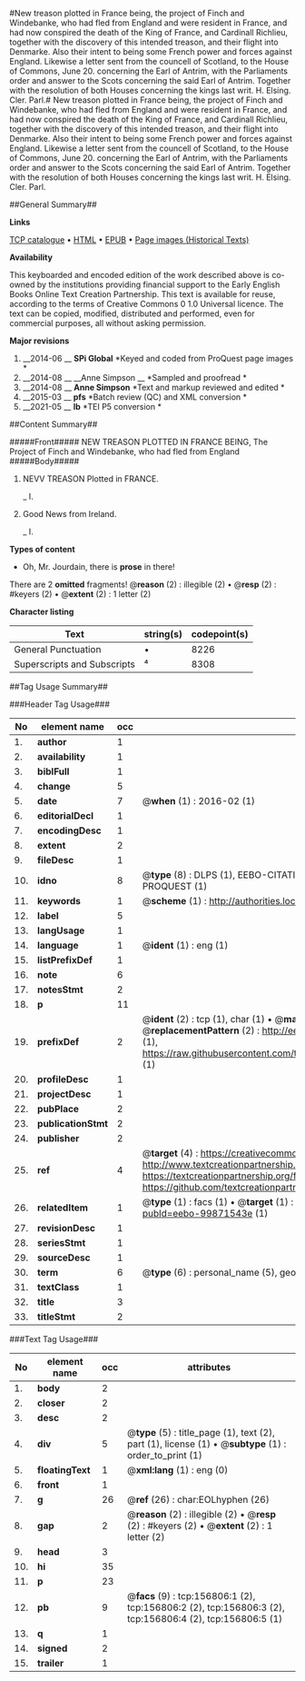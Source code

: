 #New treason plotted in France being, the project of Finch and Windebanke, who had fled from England and were resident in France, and had now conspired the death of the King of France, and Cardinall Richlieu, together with the discovery of this intended treason, and their flight into Denmarke. Also their intent to being some French power and forces against England. Likewise a letter sent from the councell of Scotland, to the House of Commons, June 20. concerning the Earl of Antrim, with the Parliaments order and answer to the Scots concerning the said Earl of Antrim. Together with the resolution of both Houses concerning the kings last writ. H. Elsing. Cler. Parl.#
New treason plotted in France being, the project of Finch and Windebanke, who had fled from England and were resident in France, and had now conspired the death of the King of France, and Cardinall Richlieu, together with the discovery of this intended treason, and their flight into Denmarke. Also their intent to being some French power and forces against England. Likewise a letter sent from the councell of Scotland, to the House of Commons, June 20. concerning the Earl of Antrim, with the Parliaments order and answer to the Scots concerning the said Earl of Antrim. Together with the resolution of both Houses concerning the kings last writ. H. Elsing. Cler. Parl.

##General Summary##

**Links**

[TCP catalogue](http://www.ota.ox.ac.uk/tcp/)  • 
[HTML](http://tei.it.ox.ac.uk/tcp/Texts-HTML/free/A90/A90029.html)  • 
[EPUB](http://tei.it.ox.ac.uk/tcp/Texts-EPUB/free/A90/A90029.epub) • 
[Page images (Historical Texts)](https://historicaltexts.jisc.ac.uk/eebo-99871543e)

**Availability**

This keyboarded and encoded edition of the work described above is co-owned by the
    institutions providing financial support to the Early English Books Online Text Creation
    Partnership. This text is available for reuse, according to the terms of  Creative Commons 0 1.0 Universal
    licence. The text can be copied, modified, distributed and performed, even for commercial
    purposes, all without asking permission.

**Major revisions**

1. __2014-06 __ __SPi Global__ *Keyed and coded from ProQuest page images *
1. __2014-08 __ __Anne Simpson __ *Sampled and proofread *
1. __2014-08 __ __Anne Simpson__ *Text and markup reviewed and edited *
1. __2015-03 __ __pfs__ *Batch review (QC) and XML conversion *
1. __2021-05 __ __lb__ *TEI P5 conversion *

##Content Summary##

#####Front#####
NEW TREASON PLOTTED IN FRANCE BEING, The Project of Finch and Windebanke, who had fled from England 
#####Body#####

1. NEVV TREASON Plotted in FRANCE.

    _ I.

1. Good News from Ireland.

    _ I.

**Types of content**

  * Oh, Mr. Jourdain, there is **prose** in there!

There are 2 **omitted** fragments! 
 @__reason__ (2) : illegible (2)  •  @__resp__ (2) : #keyers (2)  •  @__extent__ (2) : 1 letter (2)

**Character listing**


|Text|string(s)|codepoint(s)|
|---|---|---|
|General Punctuation|•|8226|
|Superscripts             and Subscripts|⁴|8308|

##Tag Usage Summary##

###Header Tag Usage###

|No|element name|occ|attributes|
|---|---|---|---|
|1.|__author__|1||
|2.|__availability__|1||
|3.|__biblFull__|1||
|4.|__change__|5||
|5.|__date__|7| @__when__ (1) : 2016-02 (1)|
|6.|__editorialDecl__|1||
|7.|__encodingDesc__|1||
|8.|__extent__|2||
|9.|__fileDesc__|1||
|10.|__idno__|8| @__type__ (8) : DLPS (1), EEBO-CITATION (1), VID (1), EEBO-PROQUEST (1), STC (3), PROQUEST (1)|
|11.|__keywords__|1| @__scheme__ (1) : http://authorities.loc.gov/ (1)|
|12.|__label__|5||
|13.|__langUsage__|1||
|14.|__language__|1| @__ident__ (1) : eng (1)|
|15.|__listPrefixDef__|1||
|16.|__note__|6||
|17.|__notesStmt__|2||
|18.|__p__|11||
|19.|__prefixDef__|2| @__ident__ (2) : tcp (1), char (1)  •  @__matchPattern__ (2) : ([0-9\-]+):([0-9IVX]+) (1), (.+) (1)  •  @__replacementPattern__ (2) : http://eebo.chadwyck.com/downloadtiff?vid=$1&page=$2 (1), https://raw.githubusercontent.com/textcreationpartnership/Texts/master/tcpchars.xml#$1 (1)|
|20.|__profileDesc__|1||
|21.|__projectDesc__|1||
|22.|__pubPlace__|2||
|23.|__publicationStmt__|2||
|24.|__publisher__|2||
|25.|__ref__|4| @__target__ (4) : https://creativecommons.org/publicdomain/zero/1.0/ (1), http://www.textcreationpartnership.org/docs/. (1), https://textcreationpartnership.org/faq/#faq05 (1), https://github.com/textcreationpartnership (1)|
|26.|__relatedItem__|1| @__type__ (1) : facs (1)  •  @__target__ (1) : https://data.historicaltexts.jisc.ac.uk/view?pubId=eebo-99871543e (1)|
|27.|__revisionDesc__|1||
|28.|__seriesStmt__|1||
|29.|__sourceDesc__|1||
|30.|__term__|6| @__type__ (6) : personal_name (5), geographic_name (1)|
|31.|__textClass__|1||
|32.|__title__|3||
|33.|__titleStmt__|2||


###Text Tag Usage###

|No|element name|occ|attributes|
|---|---|---|---|
|1.|__body__|2||
|2.|__closer__|2||
|3.|__desc__|2||
|4.|__div__|5| @__type__ (5) : title_page (1), text (2), part (1), license (1)  •  @__subtype__ (1) : order_to_print (1)|
|5.|__floatingText__|1| @__xml:lang__ (1) : eng (0)|
|6.|__front__|1||
|7.|__g__|26| @__ref__ (26) : char:EOLhyphen (26)|
|8.|__gap__|2| @__reason__ (2) : illegible (2)  •  @__resp__ (2) : #keyers (2)  •  @__extent__ (2) : 1 letter (2)|
|9.|__head__|3||
|10.|__hi__|35||
|11.|__p__|23||
|12.|__pb__|9| @__facs__ (9) : tcp:156806:1 (2), tcp:156806:2 (2), tcp:156806:3 (2), tcp:156806:4 (2), tcp:156806:5 (1)|
|13.|__q__|1||
|14.|__signed__|2||
|15.|__trailer__|1||
